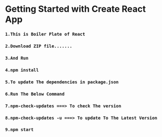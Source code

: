 # Getting Started with Create React App

### `1.This is Boiler Plate of React` 
### `2.Download ZIP file.......`

### `3.And Run` 

### `4.npm install`

### `5.To update The dependencies in package.json`

### `6.Run The Below Command`

### `7.npm-check-updates ===> To check The version`
### `8.npm-check-updates -u ===> To update To The Latest Version`
### `9.npm start`


